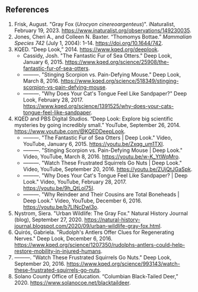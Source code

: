 <!--
title: Mammals
icon: otter
owner: August Frisk
-->
## References

1. Frisk, August. "Gray Fox (*Urocyon cinereoargenteus*)". iNaturalist, February 19, 2023. https://www.inaturalist.org/observations/149230035.
1. Jones, Cheri A., and Colleen N. Baxter. “Thomomys Bottae.” *Mammalian Species 742* (July 1, 2004): 1–14. https://doi.org/10.1644/742.
1. KQED. “Deep Look,” 2014. https://www.kqed.org/deeplook.
   * Cassidy, Josh. "The Fantastic Fur of Sea Otters." Deep Look, January 6, 2015. https://www.kqed.org/science/25908/the-fantastic-fur-of-sea-otters.
   * ———. "Stinging Scorpion vs. Pain-Defying Mouse." Deep Look, March 8, 2016. https://www.kqed.org/science/518349/stinging-scorpion-vs-pain-defying-mouse.
   * ———. "Why Does Your Cat's Tongue Feel Like Sandpaper?" Deep Look, February 28, 2017. https://www.kqed.org/science/1391525/why-does-your-cats-tongue-feel-like-sandpaper.
1. KQED and PBS Digital Studios. “Deep Look: Explore big scientific mysteries by going incredibly small.” YouTube, September 26, 2014. https://www.youtube.com/@KQEDDeepLook.
   * ———. "The Fantastic Fur of Sea Otters | Deep Look." Video, YouTube, January 6, 2015. https://youtu.be/Zxqg_um1TXI.
   * ———. "Stinging Scorpion vs. Pain-Defying Mouse | Deep Look." Video, YouTube, March 8, 2016. https://youtu.be/w-K_YtWqMro.
   * ———. "Watch These Frustrated Squirrels Go Nuts | Deep Look." Video, YouTube, September 20, 2016. https://youtu.be/ZUjQtJGaSpk.
   * ———. "Why Does Your Cat's Tongue Feel Like Sandpaper? | Deep Look." Video, YouTube, February 28, 2017. https://youtu.be/9h_QtLol75I.
   * ———. "Why Reindeer and Their Cousins are Total Boneheads | Deep Look." Video, YouTube, December 6, 2016. https://youtu.be/b7LINcDwl3o.
1. Nystrom, Siera. "Urban Wildlife: The Gray Fox." Natural History Journal (blog), September 27, 2020. https://natural-history-journal.blogspot.com/2020/09/urban-wildlife-gray-fox.html.
1. Quirós, Gabriela. "Rudolph's Antlers Offer Clues for Regenerating Nerves." Deep Look, December 6, 2016. https://www.kqed.org/science/1207350/rudolphs-antlers-could-help-restore-mobility-in-injured-humans.
1. ———. "Watch These Frustrated Squirrels Go Nuts." Deep Look, September 20, 2016. https://www.kqed.org/science/993143/watch-these-frustrated-squirrels-go-nuts.
1. Solano County Office of Education. “Columbian Black-Tailed Deer,” 2020. https://www.solanocoe.net/blacktaildeer.
